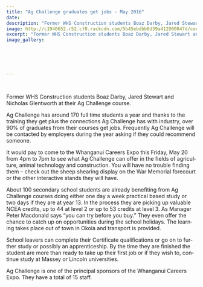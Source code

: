 ```yaml
---
title: "Ag Challenge graduates get jobs - May 2016"
date: 
description: "Former WHS Construction students Boaz Darby, Jared Stewart and Nicholas Glentworth at their Ag Challenge course, Rivercity Press article 19 May..."
image: http://c1940652.r52.cf0.rackcdn.com/5b45ebdbb8d39a412900047d/construction.gif
excerpt: "Former WHS Construction students Boaz Darby, Jared Stewart and Nicholas Glentworth at their Ag Challenge course, Rivercity Press article..."
image_gallery:
    
    
    
    
    
---
```


<p>&nbsp;</p>
<p>Former WHS Construction students Boaz Darby, Jared Stewart and Nicholas Glentworth at their Ag Challenge course.</p>
<p class="BasicParagraph"><span class="CharacterStyle1"><span lang="EN-GB">Ag Challenge has around 170 full time students a year and thanks to the training they get plus the connections Ag Challenge has with industry, over 90% of graduates from their courses get jobs. Frequently Ag Challenge will be contacted by employers during the year asking if they could recommend someone.</span></span></p>
<p class="BasicParagraph"><span class="CharacterStyle1"><span lang="EN-GB">It would pay to come to the Whanganui Careers Expo this Friday, May 20 from 4pm to 7pm to see what Ag Challenge can offer in the fields of agriculture, animal technology and construction. You will have no trouble finding them &ndash; check out the sheep shearing display on the War Memorial forecourt or the other interactive stands they will have. </span></span></p>
<p class="BasicParagraph"><span class="CharacterStyle1"><span lang="EN-GB">About 100 secondary school students are already benefiting from Ag Challenge courses doing either one day a week practical based study or two days if they are at year 13. In the process they are picking up valuable NCEA credits, up to 44 at level 2 or up to 53 credits at level 3. As Manager Peter Macdonald says &ldquo;you can try before you buy.&rdquo; They even offer the chance to catch up on opportunities during the school holidays. The learning takes place out of town in Okoia and transport is provided. </span></span></p>
<p class="BasicParagraph"><span class="CharacterStyle1"><span lang="EN-GB">School leavers can complete their Certificate qualifications or go on to further study or possibly an apprenticeship. By the time they are finished the student are more than ready to take up their first job or if they wish to, continue study at Massey or Lincoln universities. </span></span></p>
<p class="BasicParagraph"><span class="CharacterStyle1"><span lang="EN-GB">Ag Challenge is one of the principal sponsors of the Whanganui Careers Expo. They have a total of 15 staff.&nbsp;</span></span></p>
<p class="BasicParagraph"><span class="CharacterStyle1"><span lang="EN-GB"><br /></span></span></p>

